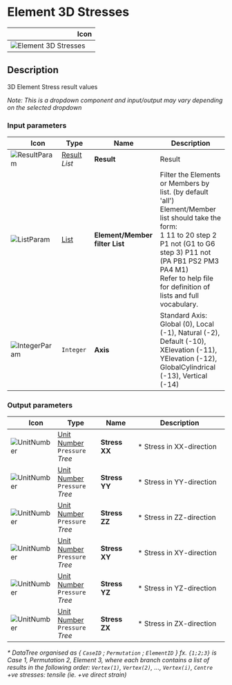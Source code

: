 # Element 3D Stresses
<!--- This file has been auto-generated, do not change it manually! Edit the generator here: https://github.com/arup-group/GSA-Grasshopper/tree/main/DocsGeneration --->

|<img width="150"/> Icon |
| ----------- |
|![Element 3D Stresses](./images/Element3dStresses.png) |

## Description

3D Element Stress result values

_Note: This is a dropdown component and input/output may vary depending on the selected dropdown_

### Input parameters

|<img width="20"/> Icon |<img width="200"/> Type |<img width="200"/> Name |<img width="1000"/> Description |
| ----------- | ----------- | ----------- | ----------- |
|![ResultParam](./images/ResultParam.png) |[Result](gsagh-result-parameter.md) _List_ |**Result** |Result |
|![ListParam](./images/ListParam.png) |[List](gsagh-list-parameter.md) |**Element/Member filter List** |Filter the Elements or Members by list. (by default 'all')<br />Element/Member list should take the form:<br /> 1 11 to 20 step 2 P1 not (G1 to G6 step 3) P11 not (PA PB1 PS2 PM3 PA4 M1)<br />Refer to help file for definition of lists and full vocabulary. |
|![IntegerParam](./images/IntegerParam.png) |`Integer` |**Axis** |Standard Axis: Global (0), Local (-1), Natural (-2), Default (-10), XElevation (-11), YElevation (-12), GlobalCylindrical (-13), Vertical (-14) |

### Output parameters

|<img width="20"/> Icon |<img width="200"/> Type |<img width="200"/> Name |<img width="1000"/> Description |
| ----------- | ----------- | ----------- | ----------- |
|![UnitNumber](./images/UnitParam.png) |[Unit Number](gsagh-unitnumber-parameter.md)  ` Pressure ` _Tree_ |**Stress XX** |* Stress in XX-direction |
|![UnitNumber](./images/UnitParam.png) |[Unit Number](gsagh-unitnumber-parameter.md)  ` Pressure ` _Tree_ |**Stress YY** |* Stress in YY-direction |
|![UnitNumber](./images/UnitParam.png) |[Unit Number](gsagh-unitnumber-parameter.md)  ` Pressure ` _Tree_ |**Stress ZZ** |* Stress in ZZ-direction |
|![UnitNumber](./images/UnitParam.png) |[Unit Number](gsagh-unitnumber-parameter.md)  ` Pressure ` _Tree_ |**Stress XY** |* Stress in XY-direction |
|![UnitNumber](./images/UnitParam.png) |[Unit Number](gsagh-unitnumber-parameter.md)  ` Pressure ` _Tree_ |**Stress YZ** |* Stress in YZ-direction |
|![UnitNumber](./images/UnitParam.png) |[Unit Number](gsagh-unitnumber-parameter.md)  ` Pressure ` _Tree_ |**Stress ZX** |* Stress in ZX-direction |



_* DataTree organised as { `CaseID` ; `Permutation` ; `ElementID` } fx. `{1;2;3}` is Case 1, Permutation 2, Element 3, where each branch contains a list of results in the following order: `Vertex(1)`, `Vertex(2)`, ..., `Vertex(i)`, `Centre` +ve stresses: tensile (ie. +ve direct strain)_


